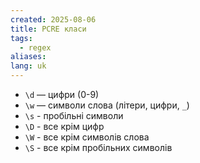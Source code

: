```yaml
---
created: 2025-08-06
title: PCRE класи
tags:
  - regex
aliases: 
lang: uk
---
```


- `\d` — цифри (0-9)
- `\w` — символи слова (літери, цифри, `_`)
- `\s` - пробільні символи
- `\D` - все крім цифр
- `\W` - все крім символів слова
- `\S` - все крім пробільних символів